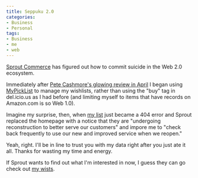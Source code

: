 ```yaml
---
title: Seppuku 2.0
categories:
- Business
- Personal
tags:
- Business
- me
- web
---
```


[Sprout Commerce][1] has figured out how to commit suicide in the Web 2.0 ecosystem.

Immediately after [Pete Cashmore's glowing review in April][2] I began using [MyPickList][3] to manage my wishlists, rather than using the "buy" tag in del.icio.us as I had before (and limiting myself to items that have records on Amazon.com is so Web 1.0).

Imagine my surprise, then, when [my list][4] just became a 404 error and Sprout replaced the homepage with a notice that they are "undergoing reconstruction to better serve our customers" and impore me to "check back frequently to use our new and improved service when we reopen."

Yeah, right.  I'll be in line to trust you with my data right after you just ate it all.   Thanks for wasting my time and energy.

If Sprout wants to find out what I'm interested in now, I guess they can go check out [my wists][5].

   [1]: http://www.sproutcommerce.com/
   [2]: http://mashable.com/2006/04/02/mypicklist-product-recommendations-20/
   [3]: http://www.mypicklist.com/
   [4]: http://www.mypicklist.com/mpl/PickListView.do?pickListId=177
   [5]: http://www.wists.com/gerwitz

